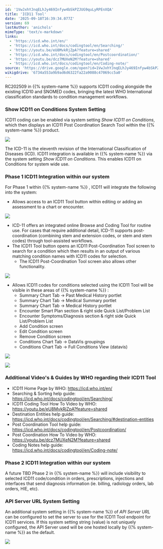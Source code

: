 ```yaml
---
id: '1VwJxhYJnqELhJy469Infyw4bSkPZJUG9quLyRPEnXQA'
title: 'ICD11 Tool'
date: '2025-09-18T16:39:34.077Z'
version: 69
lastAuthor: 'anichols'
mimeType: 'text/x-markdown'
links:
  - 'https://icd.who.int/en/'
  - 'https://icd.who.int/docs/codingtool/en/Searching/'
  - 'https://youtu.be/eU8MvkRjZpA?feature=shared'
  - 'https://icd.who.int/docs/codingtool/en/Postcoordination/'
  - 'https://youtu.be/dcz7MUXeN2M?feature=shared'
  - 'https://icd.who.int/docs/codingtool/en/Coding-note/'
source: 'https://drive.google.com/open?id=1VwJxhYJnqELhJy469Infyw4bSkPZJUG9quLyRPEnXQA'
wikigdrive: '6734a553a9b9ad6d6322fa22a9088c47069cc5a0'
---
```

RC202509 in {{% system-name %}} supports ICD11 coding alongside the existing ICD10 and SNOMED codes, bringing the latest WHO International classification standards to condition management workflows.

### Show ICD11 on Conditions System Setting

ICD11 coding can be enabled via system setting *Show ICD11 on Conditions*, which then displays an ICD11 Post Coordination Search Tool within the {{% system-name %}} product.

![](../icd11-tool.assets/dd6095115e7e940787c52c2b6d1a95ef.png)

The ICD-11 is the eleventh revision of the International Classification of Diseases (ICD).  ICD11 integration is available in {{% system-name %}} via the system setting *Show ICD11 on Conditions*.  This enables ICD11 on Conditions for system wide use.

### Phase 1 ICD11 Integration within our system

For Phase 1 within {{% system-name %}} , ICD11 will integrate the following into the system:

* Allows access to an ICD11 Tool button within editing or adding an assessment to a chart or encounter.

![](../icd11-tool.assets/8e2a21b2263ffe2417893799a69713fe.png)

* ICD-11 offers an integrated online Browse and Coding Tool for routine use. For cases that require additional detail, ICD-11 supports post-coordination (combining stem and extension codes, or stem and stem codes) through tool-assisted workflows.
* The ICD11 Tool button opens an ICD11 Post-Coordination Tool screen to search for a condition which then results in an output of various matching condition names with ICD11 codes for selection.
    * The ICD11 Post-Coordination Tool screen also allows other functionality.

![](../icd11-tool.assets/64fa137c208487cee6dc4bb6f2458f72.png)

* Allows ICD11 codes for conditions selected using the ICD11 Tool will be visible in these areas of  {{% system-name %}} :
    * Summary Chart Tab → Past Medical History portlet
    * Summary Chart Tab → Medical Summary portlet
    * Summary Chart Tab → Medical History portlet
    * Encounter Smart Plan section & right side Quick List/Problem List
    * Encounter Symptoms/Diagnosis section & right side Quick List/Problem List
    * Add Condition screen
    * Edit Condition screen
    * Remove Condition screen
    * Conditions Chart Tab → DataVis groupings
    * Conditions Chart Tab → Full Conditions View (datavis)

![](../icd11-tool.assets/b9ea898b4350ccb9be1f5fd9f4532dc0.png)

![](../icd11-tool.assets/6d9fdfc6a54095320284e4c07dc1876d.png)

### Additional Video's & Guides by WHO regarding their ICD11 Tool

* ICD11 Home Page by WHO: https://icd.who.int/en/
* Searching & Sorting help guide: https://icd.who.int/docs/codingtool/en/Searching/
* ICD11 Coding Tool How To Video by WHO: https://youtu.be/eU8MvkRjZpA?feature=shared
* Destination Entities help guide: https://icd.who.int/docs/codingtool/en/Searching/#destination-entities
* Post Coordination Tool help guide: https://icd.who.int/docs/codingtool/en/Postcoordination/
* Post Coordination How To Video by WHO: https://youtu.be/dcz7MUXeN2M?feature=shared
* Coding Notes help guide: https://icd.who.int/docs/codingtool/en/Coding-note/

### Phase 2 ICD11 Integration within our system

A future TBD Phase 2 in {{% system-name %}} will include visibility to selected ICD11 code/condition in orders, prescriptions, injections and interfaces that send diagnosis information (ie. billing, radiology orders, lab orders, HIE, etc).

### API Server URL System Setting

An additional system setting in {{% system-name %}} of *API Server URL* can be configured to set the server to use for the ICD11 Tool endpoint for ICD11 services. If this system setting string (value) is not uniquely configured, the API Server used will be one hosted locally by {{% system-name %}} as the default.

![](../icd11-tool.assets/254c6c03eff8cccae854f04f12a21b4b.png)
